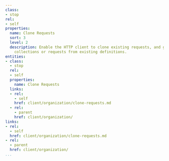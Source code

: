 ```yaml
---
class:
- stop
rel:
- self
properties:
  name: Clone Requests
  sort: 3
  level: 2
  description: Enable the HTTP client to clone existing requests, and generate new
    collections or requests from existing definitions.
entities:
- class:
  - stop
  rel:
  - self
  properties:
    name: Clone Requests
  links:
  - rel:
    - self
    href: client/organization/clone-requests.md
  - rel:
    - parent
    href: client/organization/
links:
- rel:
  - self
  href: client/organization/clone-requests.md
- rel:
  - parent
  href: client/organization/
...
```

